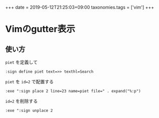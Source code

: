 +++
date = 2019-05-12T21:25:03+09:00
taxonomies.tags = ['vim']
+++

# Vimのgutter表示

## 使い方

`piet` を定義して

```vim
:sign define piet text=>> texthl=Search
```

`piet` を `id=2` で配置する

```vim
:exe ":sign place 2 line=23 name=piet file=" . expand("%:p")
```

`id=2` を削除する

```vim
:exe ":sign unplace 2
```

